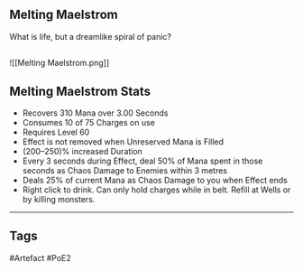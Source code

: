 ## Melting Maelstrom
What is life, but a dreamlike spiral of panic?
##
![[Melting Maelstrom.png]]
## Melting Maelstrom Stats
- Recovers 310 Mana over 3.00 Seconds
- Consumes 10 of 75 Charges on use
- Requires Level 60
- Effect is not removed when Unreserved Mana is Filled
- (200–250)% increased Duration
- Every 3 seconds during Effect, deal 50% of Mana spent in those seconds as Chaos Damage to Enemies within 3 metres
- Deals 25% of current Mana as Chaos Damage to you when Effect ends
- Right click to drink. Can only hold charges while in belt. Refill at Wells or by killing monsters.


---
## Tags
#Artefact
#PoE2